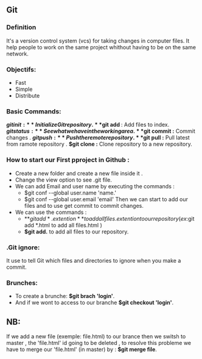## Git 

### **Definition**
 It's a version control system (vcs) for taking changes in computer files.
 It help people to work on the same  project whithout having to be on the same network.

### **Objectifs:**
+ Fast
+ Simple 
+ Distribute

### **Basic Commands:**
 **$git init :** Initialize Git repository.
 **$git add <file name>** : Add files to index.
 **$git status :** See what we have in the working area.
 **$git commit :** Commit changes .
 **$git push :** Push the remote repository.
 **$git pull :** Pull latest from ramote repository .
 **$git clone :** Clone repository to a new repository.

### **How to start our First pproject in Github :**
+ Create a new folder and create a new file inside it .
+ Change the view option to see .git file.
+ We can add Email and user name by executing the commands :
  + $git conf --global user.name 'name.'
  + $git conf --global user.email 'email'
 Then we can start  to add our files and to use get commit
 to commit changes.
+ We can use the commands :
  + **$git add *.extention** to add all files.extention to our  repository 
    (ex:$git add *.html to add all files.html )
  + **$git add.** to add all files to our repository.


### **.Git ignore:**
 It use to tell Git which files and directories to ignore when you make a commit.

### **Brunches:**
 + To create a brunche:  **$git brach 'login'**.
 + And if we wont to access to our branche  **$git checkout 'login'**.

## NB:
 If we add a new file (exemple: file.html) to our brance then we switsh to master , the 'file.html' id going to be deleted , to resolve this probleme we have to merge our 'file.html' (in master) by :  **$git merge file**.